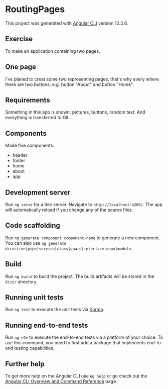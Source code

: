 # RoutingPages

This project was generated with [Angular CLI](https://github.com/angular/angular-cli) version 12.2.6.

## Exercise

To make an application containing two pages.

## One page

I've planed to creat some two representing pages, that's why every where there are two buttons: e.g. button "About" and button "Home".

## Requirements

Something in this app is shown: pictures, buttons, random text. And everything is transferred to Git.

## Components

Made five components:
* header 
* footer
* home
* about
* app

## Development server

Run `ng serve` for a dev server. Navigate to `http://localhost:4200/`. The app will automatically reload if you change any of the source files.

## Code scaffolding

Run `ng generate component component-name` to generate a new component. You can also use `ng generate directive|pipe|service|class|guard|interface|enum|module`.

## Build

Run `ng build` to build the project. The build artifacts will be stored in the `dist/` directory.

## Running unit tests

Run `ng test` to execute the unit tests via [Karma](https://karma-runner.github.io).

## Running end-to-end tests

Run `ng e2e` to execute the end-to-end tests via a platform of your choice. To use this command, you need to first add a package that implements end-to-end testing capabilities.

## Further help

To get more help on the Angular CLI use `ng help` or go check out the [Angular CLI Overview and Command Reference](https://angular.io/cli) page.

